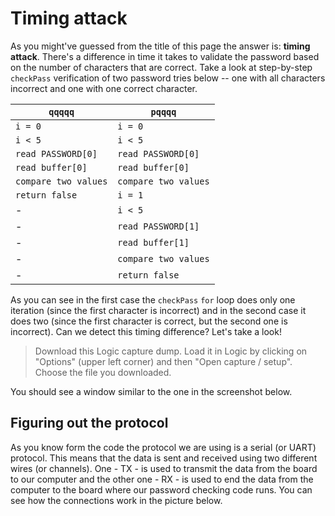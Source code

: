 # Timing attack

As you might've guessed from the title of this page the answer is: **timing attack**. There's a difference in time it takes to validate the password based on the number of characters that are correct. Take a look at step-by-step `checkPass` verification of two password tries below -- one with all characters incorrect and one with one correct character.

`qqqqq` | `pqqqq`
------------ | -------------
`i = 0` | `i = 0`
`i < 5` | `i < 5`
`read PASSWORD[0]` | `read PASSWORD[0]`
`read buffer[0]` | `read buffer[0]`
`compare two values` | `compare two values`
`return false` | `i = 1`
\- | `i < 5`
\- | `read PASSWORD[1]`
\- | `read buffer[1]`
\- | `compare two values`
\- | `return false`

As you can see in the first case the `checkPass` `for` loop does only one iteration (since the first character is incorrect) and in the second case it does two (since the first character is correct, but the second one is incorrect). Can we detect this timing difference? Let's take a look!

> Download this Logic capture dump. Load it in Logic by clicking on "Options" (upper left corner) and then "Open capture / setup". Choose the file you downloaded.

You should see a window similar to the one in the screenshot below.

## Figuring out the protocol

As you know form the code the protocol we are using is a serial (or UART) protocol. This means that the data is sent and received using two different wires (or channels). One - TX - is used to transmit the data from the board to our computer and the other one - RX - is used to end the data from the computer to the board where our password checking code runs. You can see how the connections work in the picture below.
